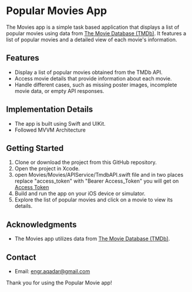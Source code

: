 # Popular Movies App
The Movies app is a simple task based application that displays a list of popular movies using data from [The Movie Database (TMDb)](https://www.themoviedb.org/). It features a list of popular movies and a detailed view of each movie's information.

## Features
- Display a list of popular movies obtained from the TMDb API.
- Access movie details that provide information about each movie.
- Handle different cases, such as missing poster images, incomplete movie data, or empty API responses.

## Implementation Details
- The app is built using Swift and UIKit.
- Followed MVVM Architecture

## Getting Started
1. Clone or download the project from this GitHub repository.
2. Open the project in Xcode.
3. open Movies/Movies/APIService/TmdbAPI.swift file and in two places replace "access_token" with "Bearer Access_Token" you will get on [Access Token](https://www.themoviedb.org/settings/api)
4. Build and run the app on your iOS device or simulator.
5. Explore the list of popular movies and click on a movie to view its details.

## Acknowledgments
- The Movies app utilizes data from [The Movie Database (TMDb)](https://www.themoviedb.org/).

## Contact
- Email: engr.aqadar@gmail.com

Thank you for using the Popular Movie app!
